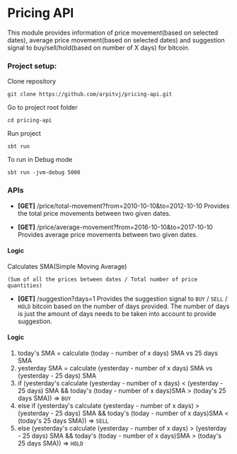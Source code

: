 # Pricing API



This module provides information of price movement(based on selected dates), average price movement(based on selected dates) and suggestion signal to buy/sell/hold(based on number of X days) for bitcoin. 

### Project setup:

Clone repository 
```
git clone https://github.com/arpitvj/pricing-api.git
```

Go to project root folder
```
cd pricing-api
```

Run project

```
sbt run
```

To run in Debug mode
```
sbt run -jvm-debug 5000
```


### APIs

* **[GET]** /price/total-movement?from=2010-10-10&to=2012-10-10
Provides the total price movements between two given dates.


* **[GET]** /price/average-movement?from=2016-10-10&to=2017-10-10
Provides average price movements between two given dates.

#### Logic
Calculates SMA(Simple Moving Average)
```
(Sum of all the prices between dates / Total number of price quantities)
```  
* **[GET]** /suggestion?days=1
Provides the suggestion signal to `BUY` / `SELL` / `HOLD` bitcoin based on the number of days provided.
The number of days is just the amount of days needs to be taken into account to provide suggestion.

#### Logic
1. today's SMA = calculate (today - number of x days) SMA vs 25 days SMA
2. yesterday SMA = calculate (yesterday - number of x days) SMA vs (yesterday - 25 days) SMA
3. if (yesterday's calculate (yesterday - number of x days) < (yesterday - 25 days) SMA && today's (today - number of x days)SMA > (today's 25 days SMA)) => `BUY`
4. else if (yesterday's calculate (yesterday - number of x days) > (yesterday - 25 days) SMA && today's (today - number of x days)SMA < (today's 25 days SMA)) => `SELL`
5. else (yesterday's calculate (yesterday - number of x days) > (yesterday - 25 days) SMA && today's (today - number of x days)SMA > (today's 25 days SMA)) => `HOLD`
    
